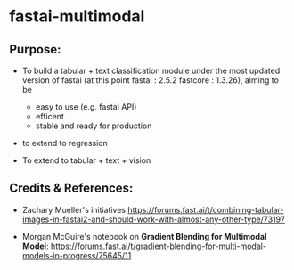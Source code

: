 # fastai-multimodal

## Purpose:

- To build a tabular + text classification module under the most updated version of fastai (at this point fastai : 2.5.2
fastcore : 1.3.26), aiming to be
  - easy to use (e.g. fastai API)
  - efficent
  - stable and ready for production

- to extend to regression

- To extend to tabular + text + vision



## Credits & References:

- Zachary Mueller's initiatives https://forums.fast.ai/t/combining-tabular-images-in-fastai2-and-should-work-with-almost-any-other-type/73197

- Morgan McGuire's notebook on **Gradient Blending for Multimodal Model**: https://forums.fast.ai/t/gradient-blending-for-multi-modal-models-in-progress/75645/11
